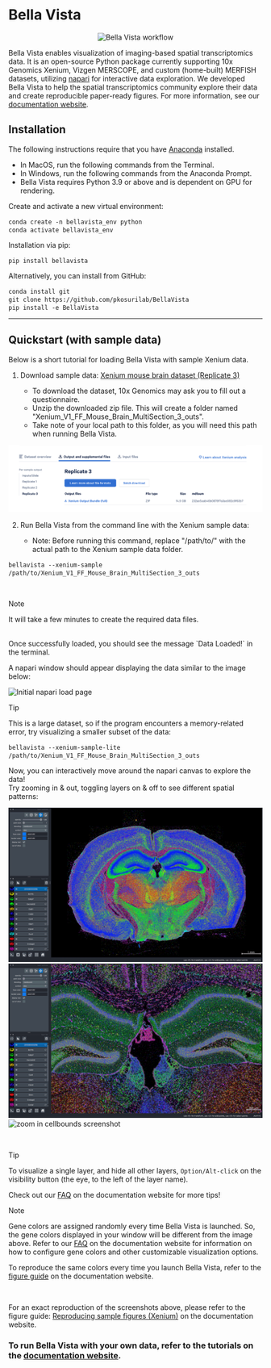 # Bella Vista

<p align="center">
  <picture>
    <source media="(prefers-color-scheme: dark)" srcset="https://github.com/pkosurilab/BellaVista/blob/main/images/bellavista_figure_darkmode.png?raw=true" width="900">
    <img alt="Bella Vista workflow" src="https://github.com/pkosurilab/BellaVista/blob/main/images/bellavista_figure.png?raw=true" width="900">
  </picture>
</p>
<p align="center">

Bella Vista enables visualization of imaging-based spatial transcriptomics data. It is an open-source Python package currently supporting 10x Genomics Xenium, Vizgen MERSCOPE, and custom (home-built) MERFISH datasets, utilizing [napari](https://napari.org/) for interactive data exploration. We developed Bella Vista to help the spatial transcriptomics community explore their data and create reproducible paper-ready figures. For more information, see our [documentation website](https://bellavista.readthedocs.io/en/latest/).

## Installation
The following instructions require that you have [Anaconda](https://www.anaconda.com/) installed.
- In MacOS, run the following commands from the Terminal.
- In Windows, run the following commands from the Anaconda Prompt.
- Bella Vista requires Python 3.9 or above and is dependent on GPU for rendering. 

Create and activate a new virtual environment:

```
conda create -n bellavista_env python
conda activate bellavista_env
```

Installation via pip:
```
pip install bellavista
```

Alternatively, you can install from GitHub:

```
conda install git
git clone https://github.com/pkosurilab/BellaVista
pip install -e BellaVista
```

---
## Quickstart (with sample data)

Below is a short tutorial for loading Bella Vista with sample Xenium data.

1. Download sample data: [Xenium mouse brain dataset (Replicate 3)](https://www.10xgenomics.com/datasets/fresh-frozen-mouse-brain-replicates-1-standard)

      - To download the dataset, 10x Genomics may ask you to fill out a questionnaire.
      - Unzip the downloaded zip file. This will create a folder named "Xenium_V1_FF_Mouse_Brain_MultiSection_3_outs".
      - Take note of your local path to this folder, as you will need this path when running Bella Vista.

<img src="https://github.com/pkosurilab/BellaVista/blob/main/images/xenium_testdata_location.png?raw=true" alt="Xenium sample data website location" width="600" />

2. Run Bella Vista from the command line with the Xenium sample data:

      - Note: Before running this command, replace "/path/to/" with the actual path to the Xenium sample data folder.

```
bellavista --xenium-sample /path/to/Xenium_V1_FF_Mouse_Brain_MultiSection_3_outs
```
<br/>

> [!NOTE]  
> It will take a few minutes to create the required data files.

<br/>
Once successfully loaded, you should see the message `Data Loaded!` in the terminal. 

A napari window should appear displaying the data similar to the image below:

<img src="https://github.com/pkosurilab/BellaVista/blob/updates/misc-changes/images/xenium_initial.png?raw=true" alt="Initial napari load page"/>

<br/>

> [!TIP]
> This is a large dataset, so if the program encounters a memory-related error, try visualizing a smaller subset of the data:
> ```
> bellavista --xenium-sample-lite /path/to/Xenium_V1_FF_Mouse_Brain_MultiSection_3_outs
>```
> 
Now, you can interactively move around the napari canvas to explore the data!\
Try zooming in & out, toggling layers on & off to see different spatial patterns:


<p align="left">
  <img src="https://github.com/pkosurilab/BellaVista/blob/main/images/xenium_brain_position_0_select.png?raw=true" alt="zoom out screenshot" />
  <img src="https://github.com/pkosurilab/BellaVista/blob/main/images/xenium_brain_position_1.png?raw=true" alt="zoom in screenshot" />
  <img src="https://github.com/pkosurilab/BellaVista/blob/updates/misc-changes/images/xenium_brain_position_2_cellbounds.png?raw=true" alt="zoom in cellbounds screenshot" />
</p>

<br/>

> [!TIP] 
> To visualize a single layer, and hide all other layers, `Option/Alt-click` on the visibility button (the eye, to the left of the layer name). 
>
> Check out our [FAQ](https://bellavista.readthedocs.io/en/latest/faq.html#helpful-napari-tips) on the documentation website for more tips!


> [!NOTE]  
> Gene colors are assigned randomly every time Bella Vista is launched. So, the gene colors displayed in your window will be different from the image above. Refer to our [FAQ](https://bellavista.readthedocs.io/en/latest/faq.html#helpful-napari-tips) on the documentation website for information on how to configure gene colors and other customizable visualization options.
>
> To reproduce the same colors every time you launch Bella Vista, refer to the [figure guide](https://bellavista.readthedocs.io/en/latest/figure_guide.html) on the documentation website.
<br/>

For an exact reproduction of the screenshots above, please refer to the figure guide: [Reproducing sample figures (Xenium)](https://bellavista.readthedocs.io/en/latest/figure_guide.html#reproducing-sample-figures-xenium) on the documentation website.


### To run Bella Vista with your own data, refer to the tutorials on the [documentation website](https://bellavista.readthedocs.io/en/latest/tutorials.html).
